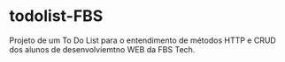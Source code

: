 # todolist-FBS
Projeto de um To Do List para o entendimento de métodos HTTP e CRUD dos alunos de desenvolviemtno WEB da FBS Tech.

